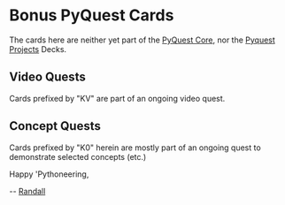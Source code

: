 # Bonus PyQuest Cards

The cards here are neither yet part of the [PyQuest Core](https://github.com/Python3-Training/PyQuest/tree/main/CardGame/QuestCore), nor the [Pyquest Projects](https://github.com/Python3-Training/PyQuest/tree/main/CardGame/QuestProjects) Decks. 

## Video Quests
Cards prefixed by "KV" are part of an ongoing video quest.

## Concept Quests
Cards prefixed by "K0" herein are mostly part of an ongoing quest to demonstrate selected concepts (etc.)


Happy 'Pythoneering,

-- [Randall](http://www.soft9000.com)

